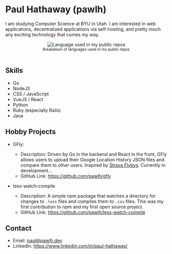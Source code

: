 # Paul Hathaway (pawlh)

I am studying Computer Science at BYU in Utah. I am interested in web applications, decentralized applications via self-hosting, and pretty much any exciting technology that comes my way.

<div align="center">
  <img width="" src="https://github-readme-stats.vercel.app/api/top-langs/?username=pawlh&layout=compact&hide_title=1&card_width=200" alt="Language used in my public repos" />
  <br />
  <small>Breakdown of languages used in my public repos</small>
  <br />
  <br />
</div>

## Skills

- Go
- NodeJS
- CSS / JavaScript
- VueJS / React
- Python
- Ruby (especially Rails)
- Java

## Hobby Projects

- GFly: 
  - Description: Driven by Go in the backend and React in the front, GFly allows users to upload their Google Location History JSON files and compare them to other users. Inspired by [Strava Flybys](https://labs.strava.com/flyby/). Currently in development...
  - GitHub Link: https://github.com/pawlh/gfly

- less-watch-compile
  - Description: A simple npm package that watches a directory for changes to `.less` files and compiles them to `.css` files. This was my first contribution to npm and my first open source project.
  - GitHub Link: https://github.com/pawlh/less-watch-compile

## Contact

- Email: paul@pawlh.dev
- LinkedIn: https://www.linkedin.com/in/paul-hathaway/

